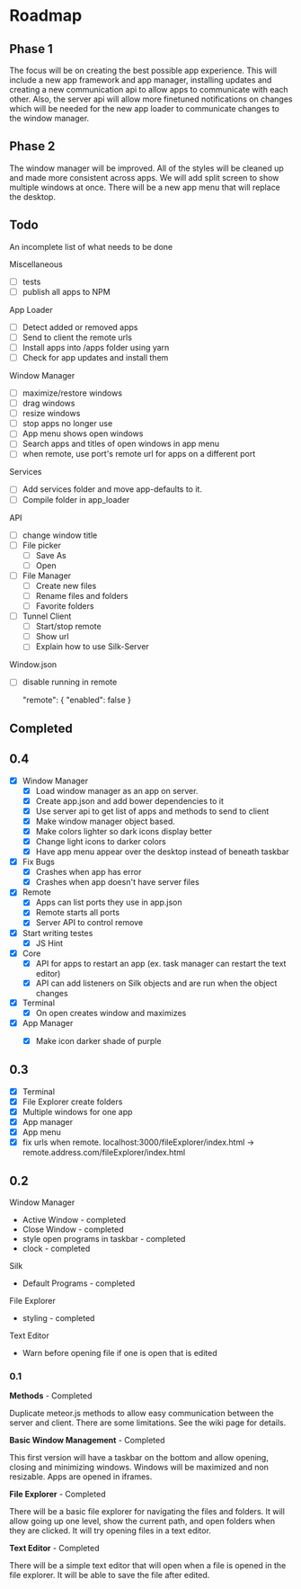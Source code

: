 # Roadmap

## Phase 1

The focus will be on creating the best possible app experience. This will include a new app framework and app manager, 
installing updates and creating a new communication api to allow apps to communicate with each other. Also, the server api
will allow more finetuned notifications on changes which will be needed for the new app loader to communicate changes to
the window manager.

## Phase 2

The window manager will be improved. All of the styles will be cleaned up and made more consistent across apps. We will add split screen to 
show multiple windows at once. There will be a new app menu that will replace the desktop.


## Todo
An incomplete list of what needs to be done

Miscellaneous
- [ ] tests
- [ ] publish all apps to NPM

App Loader
- [ ] Detect added or removed apps
- [ ] Send to client the remote urls
- [ ] Install apps into /apps folder using yarn
- [ ] Check for app updates and install them

Window Manager
- [ ] maximize/restore windows
- [ ] drag windows
- [ ] resize windows
- [ ] stop apps no longer use
- [ ] App menu shows open windows
- [ ] Search apps and titles of open windows in app menu
- [ ] when remote, use port's remote url for apps on a different port

Services
- [ ] Add services folder and move app-defaults to it.
- [ ] Compile folder in app_loader

API
- [ ] change window title
- [ ] File picker
    - [ ] Save As
    - [ ] Open

- [ ] File Manager
    - [ ] Create new files
    - [ ] Rename files and folders
    - [ ] Favorite folders

- [ ] Tunnel Client
    - [ ] Start/stop remote
    - [ ] Show url
    - [ ] Explain how to use Silk-Server

Window.json
- [ ] disable running in remote

     "remote": {
         "enabled": false
      }

## Completed

## 0.4

- [x] Window Manager
    - [x] Load window manager as an app on server.  
    - [x] Create app.json and add bower dependencies to it
    - [x] Use server api to get list of apps and methods to send to client
    - [x] Make window manager object based.
    - [x] Make colors lighter so dark icons display better
    - [x] Change light icons to darker colors
    - [x] Have app menu appear over the desktop instead of beneath taskbar
- [x] Fix Bugs
    - [x] Crashes when app has error
    - [x] Crashes when app doesn't have server files
- [x] Remote
    - [x] Apps can list ports they use in app.json
    - [x] Remote starts all ports
    - [x] Server API to control remove
- [x] Start writing testes
    - [x] JS Hint
- [x] Core 
    - [x] API for apps to restart an app (ex. task manager can restart the text editor)
    - [x] API can add listeners on Silk objects and are run when the object changes
- [x] Terminal
    - [x] On open creates window and maximizes

- [x] App Manager
    - [x] Make icon darker shade of purple


## 0.3

- [x] Terminal
- [x] File Explorer create folders
- [x] Multiple windows for one app
- [x] App manager 
- [x] App menu
- [x] fix urls when remote.  localhost:3000/fileExplorer/index.html -> remote.address.com/fileExplorer/index.html
## 0.2

Window Manager
- Active Window - completed
- Close Window - completed
- style open programs in taskbar - completed
- clock - completed

Silk
- Default Programs - completed

File Explorer
- styling - completed

Text Editor
- Warn before opening file if one is open that is edited


### 0.1


**Methods**  - Completed

Duplicate meteor.js methods to allow easy communication between the server and client.  There are some limitations.  See the wiki page for details.


**Basic Window Management** - Completed

This first version will have a taskbar on the bottom and allow opening, closing and minimizing windows.  Windows will be maximized and non resizable.  Apps are opened in iframes.

**File Explorer**  - Completed

There will be a basic file explorer for navigating the files and folders.  It will allow going up one level, show the current path, and open folders when they are clicked.  It will try opening files in a text editor.

**Text Editor** - Completed

There will be a simple text editor that will open when a file is opened in the file explorer.  It will be able to save the file after edited.

